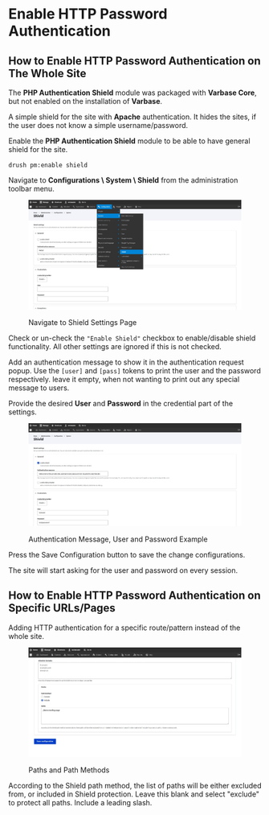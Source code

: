 # Enable HTTP Password Authentication

## How to Enable HTTP Password Authentication on The Whole Site

The **PHP Authentication Shield** module was packaged with **Varbase Core**, but not enabled on the installation of **Varbase**.

A simple shield for the site with **Apache** authentication. It hides the sites, if the user does not know a simple username/password.

Enable the **PHP Authentication Shield** module to be able to have general shield for the site.

```
drush pm:enable shield
```

Navigate to **Configurations \ System \ Shield** from the administration toolbar menu.

<figure><img src="../../../.gitbook/assets/Shield-varbase9009d1.jpg" alt=""><figcaption><p>Navigate to Shield Settings Page</p></figcaption></figure>

Check or un-check the `"Enable Shield"` checkbox to enable/disable shield functionality. All other settings are ignored if this is not checked.

Add an authentication message to show it in the authentication request popup. Use the `[user]` and `[pass]` tokens to print the user and the password respectively. leave it empty, when not wanting to print out any special message to users.

Provide the desired **User** and **Password** in the credential part of the settings.

<figure><img src="../../../.gitbook/assets/Shield-varbase9009d1-2.jpg" alt=""><figcaption><p>Authentication Message, User and Password Example</p></figcaption></figure>

Press the Save Configuration button to save the change configurations.

The  site will start asking for the user and password on every session.



## How to Enable HTTP Password Authentication on Specific URLs/Pages

Adding HTTP authentication for a specific route/pattern instead of the whole site.

<figure><img src="../../../.gitbook/assets/Shield-varbase9009d1-3.jpg" alt=""><figcaption><p>Paths and Path Methods</p></figcaption></figure>

According to the Shield path method, the list of paths will be either excluded from, or included in Shield protection. Leave this blank and select "exclude" to protect all paths. Include a leading slash.
